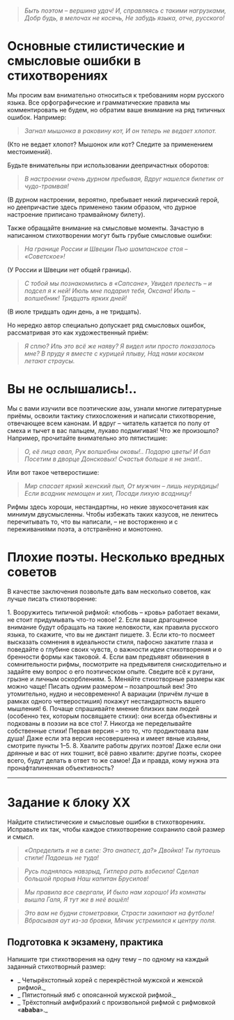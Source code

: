 ```table-of-contents
```

>_Быть поэтом – вершина удач!_
_И, справляясь с такими нагрузками,_
_Добр будь, в мелочах не косячь,_
_Не забудь языка, отче, русского!_

# Основные стилистические и смысловые ошибки в стихотворениях

Мы просим вам внимательно относиться к требованиям норм русского языка. Все орфографические и грамматические правила мы комментировать не будем, но обратим ваше внимание на ряд типичных ошибок. Например:

>_Загнал мышонка в раковину кот,_
_И он теперь не ведает хлопот._

(Кто не ведает хлопот? Мышонок или кот? Следите за применением местоимений).

Будьте внимательны при использовании деепричастных оборотов:

>_В настроении очень дурном пребывая,_
_Вдруг нашелся билетик от чудо-трамвая!_

(В дурном настроении, вероятно, пребывает некий лирический герой, но деепричастие здесь применено таким образом, что дурное настроение приписано трамвайному билету).

Также обращайте внимание на смысловые моменты. Зачастую в написанном стихотворении могут быть грубые смысловые ошибки:

>_На границе России и Швеции_
_Пью шампанское стоя – «Советское»!_

(У России и Швеции нет общей границы).

>_С тобой мы познакомились в «Сапсане»,_
_Увидел прелесть – и подсел я к ней!_
_Июль мне подарил тебя, Оксана!_
_Июль – волшебник! Тридцать ярких дней!_

(В июле тридцать один день, а не тридцать).

Но нередко автор специально допускает ряд смысловых ошибок, рассматривая это как художественный приём:

>_Я сплю? Иль это всё же наяву?_
_Я видел или просто показалось мне?_
_В пруду я вместе с курицей плыву,_
_Над нами косяком летают страусы._

# Вы не ослышались!..

Мы с вами изучили все поэтические азы, узнали многие литературные приёмы, освоили тактику стихосложения и написали стихотворение, отвечающее всем канонам. И вдруг – читатель катается по полу от смеха и тычет в вас пальцем, лукаво подмигивая! Что же произошло? Например, прочитайте внимательно это пятистишие:

>_О, её лица овал,_
_Рук волшебны оковы!.._
_Подарю цветы! И бал_
_Посетим в дворце Донсковых!_
_Счастья больше я не знал!.._

Или вот такое четверостишие:

>_Мир спасает яркий женский пыл,_
_От мужчин – лишь неурядицы!_
_Если всадник немощен и хил,_
_Посади лихую всадницу!_

Рифмы здесь хороши, нестандартны, но некие звукосочетания как минимум двусмысленны. Чтобы избежать таких казусов, не ленитесь перечитывать то, что вы написали, – не восторженно и с переживаниями поэта, а отстранённо и монотонно.

# Плохие поэты. Несколько вредных советов

В качестве заключения позвольте дать вам несколько советов, как лучше писать стихотворение:

1. Вооружитесь типичной рифмой: «любовь – кровь» работает веками, не стоит придумывать что-то новое!
2. Если ваше драгоценное внимание будут обращать на такие неловкости, как правила русского языка, то скажите, что вы не диктант пишете.
3. Если кто-то посмеет высказать сомнения в идеальности стиля, пафосно закатите глаза и поведайте о глубине своих чувств, о важности идеи стихотворения и о бренности формы как таковой.
4. Если вам предъявят обвинения в сомнительности рифмы, посмотрите на предъявителя снисходительно и задайте ему вопрос о его поэтическом опыте. Сведите всё к ругани, грызне и личным оскорблениям.
5. Меняйте стихотворные размеры как можно чаще! Писать одним размером – позапрошлый век! Это утомительно, нудно и несовременно! А вариации (причём лучше в рамках одного четверостишия) покажут нестандартность вашего мышления!
6. Почаще спрашивайте мнение близких вам людей (особенно тех, которым посвящаете стихи): они всегда объективны и подкованы в поэзии на все сто!
7. Никогда не переделывайте собственные стихи! Первая версия – это то, что продиктовала вам душа! Даже если эта версия несовершенна и имеет явные изъяны, смотрите пункты 1–5.
8. Хвалите работы других поэтов! Даже если они дрянные и вас от них тошнит, всё равно хвалите: другие поэты, скорее всего, будут делать в ответ то же самое! Да и правда, кому нужна эта пронафталиненная объективность?

---

# Задание к блоку XX  

Найдите стилистические и смысловые ошибки в стихотворениях. Исправьте их так, чтобы каждое стихотворение сохранило свой размер и смысл.

>_«Определить я не в силе:_
_Это анапест, да?»_
_Двойка! Ты путаешь стили!_
_Падаешь не туда!_

>_Русь поднялась навзрыд,_
_Гитлера рать взбесила!_
_Сделал большой прорыв_
_Наш капитан Брусилов!_

>_Мы правила все свергали,_
_И было нам хорошо!_
_Из комнаты вышла Галя,_
_Я тут же в неё вошёл!_

>_Это вам не будни стометровки,_
_Страсти закипают на футболе!_
_Вбрасывая аут из-за бровки,_
_Мячик устремился к центру поля._

## Подготовка к экзамену, практика  

Напишите три стихотворения на одну тему – по одному на каждый заданный стихотворный размер:

- _ Четырёхстопный хорей с перекрёстной мужской и женской рифмой._
- _ Пятистопный ямб с опоясанной мужской рифмой._
- _ Трёхстопный амфибрахий с произвольной рифмой с рифмовкой «__ababa__»._